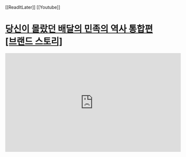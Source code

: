 [[ReadItLater]] [[Youtube]]

# [당신이 몰랐던 배달의 민족의 역사 통합편 [브랜드 스토리]](https://www.youtube.com/watch?v=Dlg50VODiqk)

<iframe width="560" height="315" src="https://www.youtube-nocookie.com/embed/Dlg50VODiqk" title="YouTube video player" frameborder="0" allow="accelerometer; autoplay; clipboard-write; encrypted-media; gyroscope; picture-in-picture" allowfullscreen></iframe>